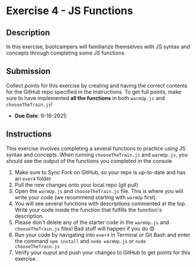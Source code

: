 # Exercise 4 - JS Functions

## Description

In this exercise, bootcampers will familiarize themselves with JS syntax and concepts through completing some JS functions.

## Submission

Collect points for this exercise by creating and having the correct contents for the GitHub repo specified in the Instructions. To get full points, make sure to have implemented **all the functions** in both `warmUp.js` and `chooseTheTrain.js`!

- **Due Date**: 9-16-2025

## Instructions

This exercise involves completing a several functions to practice using JS syntax and concepts. When running `chooseTheTrain.js` and `warmUp.js`, you should see the output of the functions you completed in the console

1. Make sure to Sync Fork on GitHub, so your repo is up-to-date and has an `exer4` folder
2. Pull the new changes onto your local repo (git pull)
3. Open the `warmUp.js` and `chooseTheTrain.js` file. This is where you will write your code (we recommend starting with `warmUp` first).
4. You will see several functions with descriptions commented at the top. Write your code inside the function that fulfills the function's description.
5. Please don't delete any of the starter code in the `warmUp.js` and `chooseTheTrain.js` files! Bad stuff will happen if you do 😟
6. Run your code by navigating into `exer4` in Terminal or Git Bash and enter the command `npm install` and `node warmUp.js` or `node chooseTheTrain.js`
7. Verify your ouput and push your changes to GitHub to get points for this exercise.
